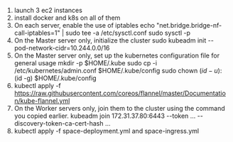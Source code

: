1. launch 3 ec2 instances
2. install docker and k8s on all of them
3. On each server, enable the use of iptables
   echo "net.bridge.bridge-nf-call-iptables=1" | sudo tee -a /etc/sysctl.conf
   sudo sysctl -p
4. On the Master server only, initialize the cluster
   sudo kubeadm init --pod-network-cidr=10.244.0.0/16
5. On the Master server only, set up the kubernetes configuration file for general usage
   mkdir -p $HOME/.kube
   sudo cp -i /etc/kubernetes/admin.conf $HOME/.kube/config
   sudo chown $(id -u):$(id -g) $HOME/.kube/config
6. kubectl apply -f https://raw.githubusercontent.com/coreos/flannel/master/Documentation/kube-flannel.yml
7. On the Worker servers only, join them to the cluster using the command you copied earlier.
   kubeadm join 172.31.37.80:6443 --token ... --discovery-token-ca-cert-hash ...
8. kubectl apply -f space-deployment.yml and space-ingress.yml
